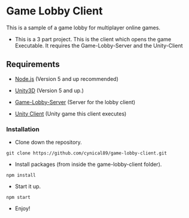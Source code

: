 # Game Lobby Client
This is a sample of a game lobby for multiplayer online games.

* This is a 3 part project. This is the client which opens the game Executable. It requires the Game-Lobby-Server and the Unity-Client

## Requirements
* [Node.js](https://nodejs.org/en/) (Version 5 and up recommended)
* [Unity3D](https://unity3d.com/get-unity/download) (Version 5 and up.)

* [Game-Lobby-Server](https://github.com/cynical89/game-lobby-server) (Server for the lobby client)
* [Unity Client](https://github.com/cynical89/unity-client) (Unity game this client executes)

### Installation

* Clone down the repository.
```
git clone https://github.com/cynical89/game-lobby-client.git
```

* Install packages (from inside the game-lobby-client folder).
```
npm install
```

* Start it up.
```
npm start
```

* Enjoy!
